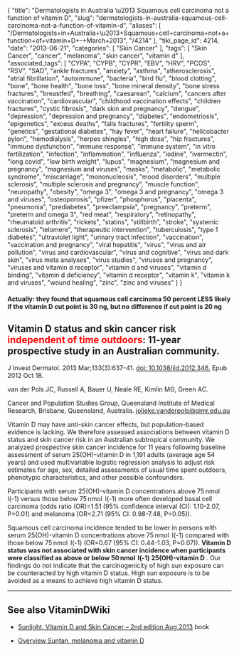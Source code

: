 {
    "title": "Dermatologists in Australia \u2013 Squamous cell carcinoma not a function of vitamin D",
    "slug": "dermatologists-in-australia-squamous-cell-carcinoma-not-a-function-of-vitamin-d",
    "aliases": [
        "/Dermatologists+in+Australia+\u2013+Squamous+cell+carcinoma+not+a+function+of+vitamin+D+-+March+2013",
        "/4214"
    ],
    "tiki_page_id": 4214,
    "date": "2013-06-21",
    "categories": [
        "Skin Cancer"
    ],
    "tags": [
        "Skin Cancer",
        "cancer",
        "melanoma",
        "skin cancer",
        "vitamin d"
    ],
    "associated_tags": [
        "CYPA",
        "CYPB",
        "CYPR",
        "EBV",
        "HRV",
        "PCOS",
        "RSV",
        "SAD",
        "ankle fractures",
        "anxiety",
        "asthma",
        "atherosclerosis",
        "atrial fibrillation",
        "autoimmune",
        "bacteria",
        "bird flu",
        "blood clotting",
        "bone",
        "bone health",
        "bone loss",
        "bone mineral density",
        "bone stress fractures",
        "breastfed",
        "breathing",
        "caesarean",
        "calcium",
        "cancers after vaccination",
        "cardiovascular",
        "childhood vaccination effects",
        "children fractures",
        "cystic fibrosis",
        "dark skin and pregnancy",
        "dengue",
        "depression",
        "depression and pregnancy",
        "diabetes",
        "endometriosis",
        "epigenetics",
        "excess deaths",
        "falls fractures",
        "fertility sperm",
        "genetics",
        "gestational diabetes",
        "hay fever",
        "heart failure",
        "helicobacter pylori",
        "hemodialysis",
        "herpes shingles",
        "high dose",
        "hip fractures",
        "immune dysfunction",
        "immune response",
        "immune system",
        "in vitro fertilization",
        "infection",
        "inflammation",
        "influenza",
        "iodine",
        "ivermectin",
        "long covid",
        "low birth weight",
        "lupus",
        "magnesium",
        "magnesium and pregnancy",
        "magnesium and viruses",
        "masks",
        "metabolic",
        "metabolic syndrome",
        "miscarriage",
        "mononucleosis",
        "mood disorders",
        "multiple sclerosis",
        "multiple sclerosis and pregnancy",
        "muscle function",
        "neuropathy",
        "obesity",
        "omega 3",
        "omega 3 and pregnancy",
        "omega 3 and viruses",
        "osteoporosis",
        "pfizer",
        "phosphorus",
        "placenta",
        "pneumonia",
        "prediabetes",
        "preeclampsia",
        "pregnancy",
        "preterm",
        "preterm and omega 3",
        "red meat",
        "respiratory",
        "retinopathy",
        "rheumatoid arthritis",
        "rickets",
        "statins",
        "stillbirth",
        "stroke",
        "systemic sclerosis",
        "telomere",
        "therapeutic intervention",
        "tuberculosis",
        "type 1 diabetes",
        "ultraviolet light",
        "urinary tract infection",
        "vaccination",
        "vaccination and pregnancy",
        "viral hepatitis",
        "virus",
        "virus and air pollution",
        "virus and cardiovascular",
        "virus and cognitive",
        "virus and dark skin",
        "virus meta analyses",
        "virus studies",
        "viruses and pregnancy",
        "viruses and vitamin d receptor",
        "vitamin d and viruses",
        "vitamin d binding",
        "vitamin d deficiency",
        "vitamin d receptor",
        "vitamin k",
        "vitamin k and viruses",
        "wound healing",
        "zinc",
        "zinc and viruses"
    ]
}


#### Actually: they found that squamous cell carcinoma 50 percent LESS likely if the vitamin D cut point is 30 ng, but no difference if cut point is 20 ng

## Vitamin D status and skin cancer risk <span style="color:#F00;">independent of time outdoors</span>: 11-year prospective study in an Australian community.

J Invest Dermatol. 2013 Mar;133(3):637-41. [doi: 10.1038/jid.2012.346.](https://doi.org/10.1038/jid.2012.346.) Epub 2012 Oct 18.

van der Pols JC, Russell A, Bauer U, Neale RE, Kimlin MG, Green AC.

Cancer and Population Studies Group, Queensland Institute of Medical Research, Brisbane, Queensland, Australia. jolieke.vanderpols@qimr.edu.au

Vitamin D may have anti-skin cancer effects, but population-based evidence is lacking. We therefore assessed associations between vitamin D status and skin cancer risk in an Australian subtropical community. We analyzed prospective skin cancer incidence for 11 years following baseline assessment of serum 25(OH)-vitamin D in 1,191 adults (average age 54 years) and used multivariable logistic regression analysis to adjust risk estimates for age, sex, detailed assessments of usual time spent outdoors, phenotypic characteristics, and other possible confounders. 

Participants with serum 25(OH)-vitamin D concentrations above 75 nmol  l(-1) versus those below 75 nmol  l(-1) more often developed basal cell carcinoma (odds ratio (OR)=1.51 (95% confidence interval (CI): 1.10-2.07, P=0.01) and melanoma (OR=2.71 (95% CI: 0.98-7.48, P=0.05)). 

Squamous cell carcinoma incidence tended to be lower in persons with serum 25(OH)-vitamin D concentrations above 75 nmol  l(-1) compared with those below 75 nmol  l(-1) (OR=0.67 (95% CI: 0.44-1.03, P=0.07)).  **Vitamin D status was not associated with skin cancer incidence when participants were classified as above or below 50 nmol  l(-1) 25(OH)-vitamin D** . Our findings do not indicate that the carcinogenicity of high sun exposure can be counteracted by high vitamin D status. High sun exposure is to be avoided as a means to achieve high vitamin D status.

---

## See also VitaminDWiki

* [Sunlight, Vitamin D and Skin Cancer – 2nd edition Aug 2013](/posts/sunlight-vitamin-d-and-skin-cancer-2nd-edition) book

* [Overview Suntan, melanoma and vitamin D](/tags/overview-suntan-melanoma-and-vitamin-d.html)